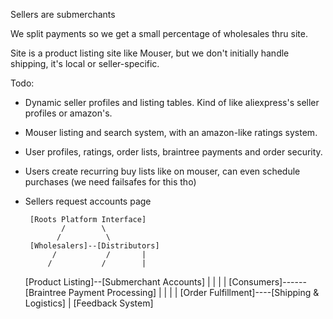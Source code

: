Sellers are submerchants

We split payments so we get a small percentage of wholesales thru site.

Site is a product listing site like Mouser, but we don't initially handle shipping, it's local or seller-specific.

Todo: 
- Dynamic seller profiles and listing tables. Kind of like aliexpress's seller profiles or amazon's.
- Mouser listing and search system, with an amazon-like ratings system.
- User profiles, ratings, order lists, braintree payments and order security.
- Users create recurring buy lists like on mouser, can even schedule purchases (we need failsafes for this tho)
- Sellers request accounts page

       [Roots Platform Interface]
              /        \
             /          \
       [Wholesalers]--[Distributors]
            /           /       |
           /           /        |
    [Product Listing]--[Submerchant Accounts]
         |                       |
         |                       |
    [Consumers]------[Braintree Payment Processing]
         |                       |
         |                       |
    [Order Fulfillment]----[Shipping & Logistics]
         |
    [Feedback System]